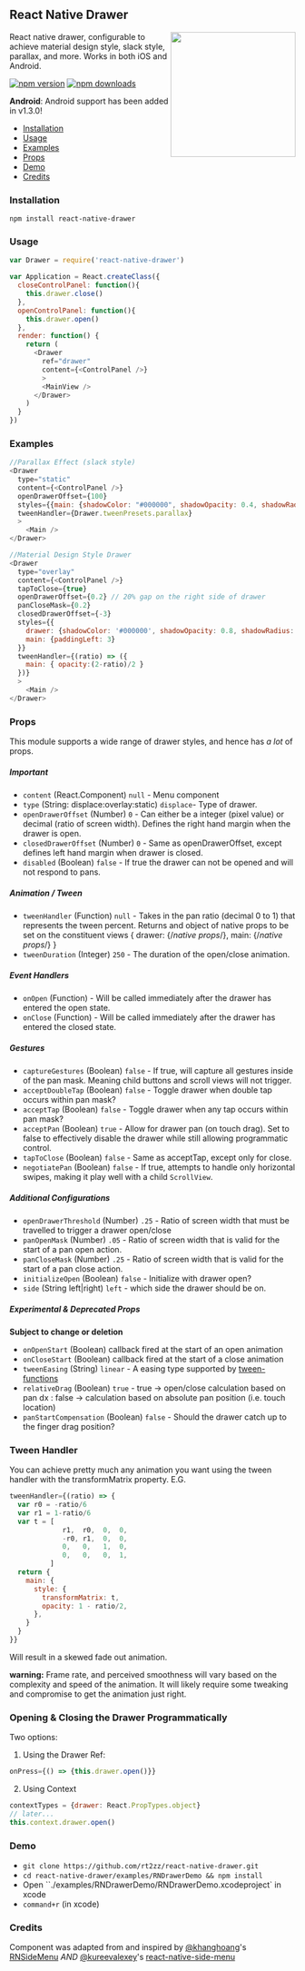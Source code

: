 ## React Native Drawer
<img width="220px" align="right" src="https://raw.githubusercontent.com/rt2zz/react-native-drawer/master/examples/rn-drawer.gif" />

React native drawer, configurable to achieve material design style, slack style, parallax, and more. Works in both iOS and Android.

[![npm version](https://img.shields.io/npm/v/react-native-drawer.svg?style=flat-square)](https://www.npmjs.com/package/react-native-drawer)
[![npm downloads](https://img.shields.io/npm/dm/react-native-drawer.svg?style=flat-square)](https://www.npmjs.com/package/react-native-drawer)

**Android**: Android support has been added in v1.3.0!

- [Installation](#installation)
- [Usage](#usage)
- [Examples](#examples)
- [Props](#props)
- [Demo](#demo)
- [Credits](#credits)

### Installation
`npm install react-native-drawer`

### Usage
```javascript
var Drawer = require('react-native-drawer')

var Application = React.createClass({
  closeControlPanel: function(){
    this.drawer.close()
  },
  openControlPanel: function(){
    this.drawer.open()
  },
  render: function() {
    return (
      <Drawer
        ref="drawer"
        content={<ControlPanel />}
        >
        <MainView />
      </Drawer>
    )
  }
})
```

### Examples
```js
//Parallax Effect (slack style)
<Drawer
  type="static"
  content={<ControlPanel />}
  openDrawerOffset={100}
  styles={{main: {shadowColor: "#000000", shadowOpacity: 0.4, shadowRadius: 3}}}
  tweenHandler={Drawer.tweenPresets.parallax}
  >
    <Main />
</Drawer>

//Material Design Style Drawer
<Drawer
  type="overlay"
  content={<ControlPanel />}
  tapToClose={true}
  openDrawerOffset={0.2} // 20% gap on the right side of drawer
  panCloseMask={0.2}
  closedDrawerOffset={-3}
  styles={{
    drawer: {shadowColor: '#000000', shadowOpacity: 0.8, shadowRadius: 3},
    main: {paddingLeft: 3}
  }}
  tweenHandler={(ratio) => ({
    main: { opacity:(2-ratio)/2 }
  })}
  >
    <Main />
</Drawer>
```

### Props
This module supports a wide range of drawer styles, and hence has *a lot* of props.
##### Important
- `content` (React.Component) `null` - Menu component
- `type` (String: displace:overlay:static) `displace`- Type of drawer.
- `openDrawerOffset` (Number) `0` - Can either be a integer (pixel value) or decimal (ratio of screen width). Defines the right hand margin when the drawer is open.
- `closedDrawerOffset` (Number) `0` - Same as openDrawerOffset, except defines left hand margin when drawer is closed.
- `disabled` (Boolean) `false` - If true the drawer can not be opened and will not respond to pans.

##### Animation / Tween
- `tweenHandler` (Function) `null` - Takes in the pan ratio (decimal 0 to 1) that represents the tween percent. Returns and object of native props to be set on the constituent views { drawer: {/*native props*/}, main: {/*native props*/} }
- `tweenDuration` (Integer) `250` - The duration of the open/close animation.

##### Event Handlers
- `onOpen` (Function) - Will be called immediately after the drawer has entered the open state.
- `onClose` (Function) - Will be called immediately after the drawer has entered the closed state.

##### Gestures
- `captureGestures` (Boolean) `false` - If true, will capture all gestures inside of the pan mask. Meaning child buttons and scroll views will not trigger.
- `acceptDoubleTap` (Boolean) `false` - Toggle drawer when double tap occurs within pan mask?
- `acceptTap` (Boolean) `false` - Toggle drawer when any tap occurs within pan mask?
- `acceptPan` (Boolean) `true` - Allow for drawer pan (on touch drag). Set to false to effectively disable the drawer while still allowing programmatic control.
- `tapToClose` (Boolean) `false` - Same as acceptTap, except only for close.
- `negotiatePan` (Boolean) `false` - If true, attempts to handle only horizontal swipes, making it play well with a child `ScrollView`.

##### Additional Configurations
- `openDrawerThreshold` (Number) `.25` - Ratio of screen width that must be travelled to trigger a drawer open/close
- `panOpenMask` (Number) `.05` - Ratio of screen width that is valid for the start of a pan open action.
- `panCloseMask` (Number) `.25` - Ratio of screen width that is valid for the start of a pan close action.
- `initializeOpen` (Boolean) `false` - Initialize with drawer open?
- `side` (String left|right) `left` - which side the drawer should be on.

##### Experimental & Deprecated Props
**Subject to change or deletion**
- `onOpenStart` (Boolean) callback fired at the start of an open animation
- `onCloseStart` (Boolean) callback fired at the start of a close animation
- `tweenEasing` (String) `linear` - A easing type supported by [tween-functions](https://www.npmjs.com/package/tween-functions)
- `relativeDrag` (Boolean) `true` - true -> open/close calculation based on pan dx : false -> calculation based on absolute pan position (i.e. touch location)
- `panStartCompensation` (Boolean) `false` - Should the drawer catch up to the finger drag position?


### Tween Handler
You can achieve pretty much any animation you want using the tween handler with the transformMatrix property. E.G.
```js
tweenHandler={(ratio) => {
  var r0 = -ratio/6
  var r1 = 1-ratio/6
  var t = [
             r1,  r0,  0,  0,
             -r0, r1,  0,  0,
             0,   0,   1,  0,
             0,   0,   0,  1,
          ]
  return {
    main: {
      style: {
        transformMatrix: t,
        opacity: 1 - ratio/2,
      },
    }
  }
}}
```
Will result in a skewed fade out animation.

**warning:** Frame rate, and perceived smoothness will vary based on the complexity and speed of the animation. It will likely require some tweaking and compromise to get the animation just right.

### Opening & Closing the Drawer Programmatically
Two options:
1. Using the Drawer Ref:
```js
onPress={() => {this.drawer.open()}}
```
2. Using Context
```js
contextTypes = {drawer: React.PropTypes.object}
// later...
this.context.drawer.open()
```

### Demo
* `git clone https://github.com/rt2zz/react-native-drawer.git`
* `cd react-native-drawer/examples/RNDrawerDemo && npm install`
* Open ``./examples/RNDrawerDemo/RNDrawerDemo.xcodeproject` in xcode
* `command+r` (in xcode)

### Credits
Component was adapted from and inspired by
[@khanghoang](https://github.com/khanghoang)'s [RNSideMenu](https://github.com/khanghoang/RNSideMenu)
*AND*
[@kureevalexey](https://twitter.com/kureevalexey)'s [react-native-side-menu](https://github.com/Kureev/react-native-side-menu)
